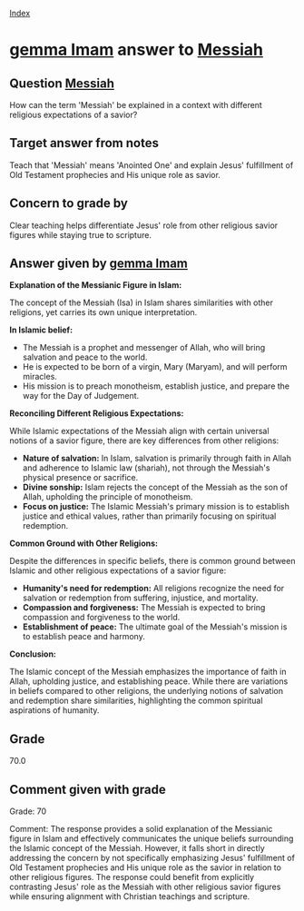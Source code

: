 
[Index](../../index.md)
# [gemma Imam](../../answering_models/gemma_Imam.md) answer to [Messiah](../../questions/Messiah.md)

## Question [Messiah](../../questions/Messiah.md)
How can the term 'Messiah' be explained in a context with different religious expectations of a savior?

## Target answer from notes
Teach that 'Messiah' means 'Anointed One' and explain Jesus' fulfillment of Old Testament prophecies and His unique role as savior.

## Concern to grade by
Clear teaching helps differentiate Jesus' role from other religious savior figures while staying true to scripture.

## Answer given by [gemma Imam](../../answering_models/gemma_Imam.md)
**Explanation of the Messianic Figure in Islam:**

The concept of the Messiah (Isa) in Islam shares similarities with other religions, yet carries its own unique interpretation.

**In Islamic belief:**

* The Messiah is a prophet and messenger of Allah, who will bring salvation and peace to the world.
* He is expected to be born of a virgin, Mary (Maryam), and will perform miracles.
* His mission is to preach monotheism, establish justice, and prepare the way for the Day of Judgement.

**Reconciling Different Religious Expectations:**

While Islamic expectations of the Messiah align with certain universal notions of a savior figure, there are key differences from other religions:

* **Nature of salvation:** In Islam, salvation is primarily through faith in Allah and adherence to Islamic law (shariah), not through the Messiah's physical presence or sacrifice.
* **Divine sonship:** Islam rejects the concept of the Messiah as the son of Allah, upholding the principle of monotheism.
* **Focus on justice:** The Islamic Messiah's primary mission is to establish justice and ethical values, rather than primarily focusing on spiritual redemption.

**Common Ground with Other Religions:**

Despite the differences in specific beliefs, there is common ground between Islamic and other religious expectations of a savior figure:

* **Humanity's need for redemption:** All religions recognize the need for salvation or redemption from suffering, injustice, and mortality.
* **Compassion and forgiveness:** The Messiah is expected to bring compassion and forgiveness to the world.
* **Establishment of peace:** The ultimate goal of the Messiah's mission is to establish peace and harmony.

**Conclusion:**

The Islamic concept of the Messiah emphasizes the importance of faith in Allah, upholding justice, and establishing peace. While there are variations in beliefs compared to other religions, the underlying notions of salvation and redemption share similarities, highlighting the common spiritual aspirations of humanity.

## Grade
70.0

## Comment given with grade
Grade: 70

Comment: 
The response provides a solid explanation of the Messianic figure in Islam and effectively communicates the unique beliefs surrounding the Islamic concept of the Messiah. However, it falls short in directly addressing the concern by not specifically emphasizing Jesus' fulfillment of Old Testament prophecies and His unique role as the savior in relation to other religious figures. The response could benefit from explicitly contrasting Jesus' role as the Messiah with other religious savior figures while ensuring alignment with Christian teachings and scripture.
